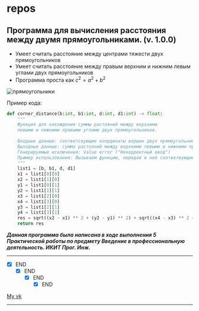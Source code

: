 # repos
## Программа для вычисления расстояния между двумя прямоугольниками. (v. 1.0.0)


* Умеет считать расстояние между центрами тяжести двух прямоугольников
*  Умеет считать расстояние между правым верхним и нижним левым углами двух прямоугольников
* Программа проста как $c^2 = a^2 + b^2$

![прямоугольники](https://github.com/DefBritva/repos/blob/main/image.PNG?raw=true, "Прямоугольники")



Пример кода:
```python
def corner_distance(b:int, b1:int, d:int, d1:int) -> float:
    """
    Функция для нахождения суммы растояний между верхними
    левыми и нижними правыми углами двух прямоугольников.
    
    Входные данные: соответсвующие координаты вершин двух прямоугольников.
    Выходные данные: сумма растояний между верхними левыми и нижними правыми углами двух прямоугольников.
    Генерируемые исключения: Value error ("Некорректный ввод")
    Пример использования: Вызываем функцию, передав в неё соответвующие координаты вершин прямоугольников
    """
    list1 = [b, b1, d, d1]
    x1 = list1[0][0]
    x2 = list1[1][0]
    y1 = list1[0][1]
    y2 = list1[1][1]
    x3 = list1[2][0]
    x4 = list1[3][0]
    y3 = list1[2][1]
    y4 = list1[3][1]
    res = sqrt((x2 - x1) ** 2 + (y2 - y1) ** 2) + sqrt((x4 - x3) ** 2 + (y4 - y3) ** 2)
    return res
```
***Данная программа была написана в ходе выполнения 5 Практической работы по предмету Введение в профессиональную деятельность. ИКИТ Прог. Инж.***
___
- [X] END
  - [X] END
    - [X] END
      - [X] END

[My vk](https://vk.com/defbritva)
___

